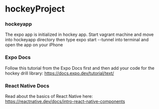 # hockeyProject

### hockeyapp
The expo app is initialized in hockey app. Start vagrant machine and move into hockeyapp directory then type expo start --tunnel into terminal and open the app on your iPhone

### Expo Docs
Follow this tutorial from the Expo Docs first and then add your code for the hockey drill library: https://docs.expo.dev/tutorial/text/

### React Native Docs
Read about the basics of React Native here: https://reactnative.dev/docs/intro-react-native-components